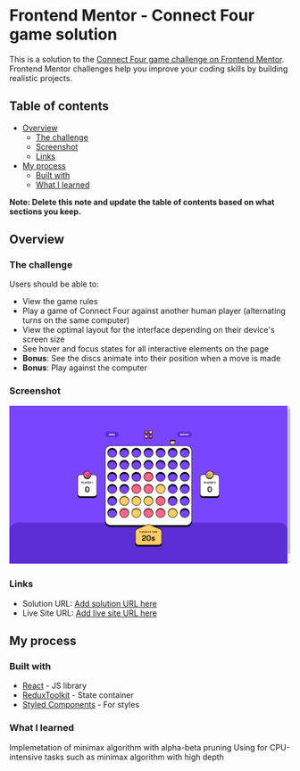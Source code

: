 # Frontend Mentor - Connect Four game solution

This is a solution to the [Connect Four game challenge on Frontend Mentor](https://www.frontendmentor.io/challenges/connect-four-game-6G8QVH923s). Frontend Mentor challenges help you improve your coding skills by building realistic projects.

## Table of contents

- [Overview](#overview)
  - [The challenge](#the-challenge)
  - [Screenshot](#screenshot)
  - [Links](#links)
- [My process](#my-process)
  - [Built with](#built-with)
  - [What I learned](#what-i-learned)

**Note: Delete this note and update the table of contents based on what sections you keep.**

## Overview

### The challenge

Users should be able to:

- View the game rules
- Play a game of Connect Four against another human player (alternating turns on the same computer)
- View the optimal layout for the interface depending on their device's screen size
- See hover and focus states for all interactive elements on the page
- **Bonus**: See the discs animate into their position when a move is made
- **Bonus**: Play against the computer

### Screenshot

![](./preview.png)

### Links

- Solution URL: [Add solution URL here](https://github.com/aleksFedotov/connect-four-game)
- Live Site URL: [Add live site URL here](https://aleksfedotov.github.io/password-generator)

## My process

### Built with

- [React](https://reactjs.org/) - JS library
- [ReduxToolkit](https://redux-toolkit.js.org//) - State container
- [Styled Components](https://styled-components.com/) - For styles

### What I learned

Implemetation of minimax algorithm with alpha-beta pruning
Using for CPU-intensive tasks such as minimax algorithm with high depth
